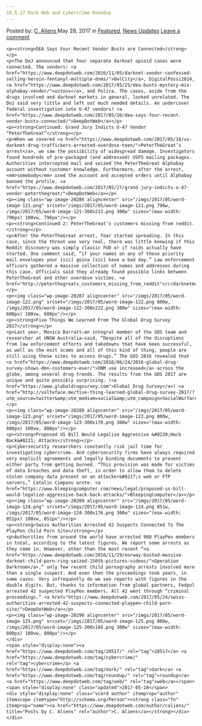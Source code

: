 ```yaml
---
28.5.17 Dark Web and Cybercrime Roundup
---
```

<article class="post-listing post-20285 post type-post status-publish format-standard has-post-thumbnail hentry  tag-5520 tag-cybercrime tag-dark tag-roundup tag-web">
    <div class="post-inner">
        <span>Posted by: <a href="https://www.deepdotweb.com/author/caliens/" title="">C. Aliens </a></span>
    <span>May 28, 2017</span>
    <span>in <a href="https://www.deepdotweb.com/category/deepdot-news/" rel="category tag">Featured</a>, <a href="https://www.deepdotweb.com/category/news-updates/" rel="category tag">News Updates</a></span>
    <span><a href="https://www.deepdotweb.com/2017/05/28/28-5-17-dark-web-cybercrime-roundup/#respond">Leave a comment</a></span>
    </p>
    <div class="clear"></div>
    
    <p><strong>DEA Says Four Recent Vendor Busts are Connected</strong></p>
    <p>The DoJ announced that four separate darknet opioid cases were connected. The vendors: <a href="https://www.deepdotweb.com/2016/11/05/darknet-vendor-confessed-selling-heroin-fentanyl-multiple-dnms/">OwlCity</a>​, DigitalPossi2014, <a href="https://www.deepdotweb.com/2017/05/25/dea-busts-mystery-mix-alphabay-vendor/">ustous</a>, and Polira. The cases, aside from the drugs involved and darknet markets in general, looked unrelated. The DoJ said very little and left out much needed details. An undercover federal investigation into U-47 vendors? <a href="https://www.deepdotweb.com/2017/05/26/dea-says-four-recent-vendor-busts-connected/">DeepDotWeb</a></p>
    <p><strong>Continued: Grand Jury Indicts U-47 Vendor “PeterTheGreat”</strong></p>
    <p>When we covered <a href="https://www.deepdotweb.com/2017/05/18/us-darknet-drug-traffickers-arrested-overdose-teen/">PeterTheGreat’s arrest</a>, we saw the possibility of widespread damage. Investigators found hundreds of pre-packaged (and addressed) USPS mailing packages. Authorities intercepted mail and seized the PeterTheGreat Alphabay account without customer knowledge. Furthermore, after the arrest, <em>somebody</em> used the account and accepted orders until Alphabay banned the profile. <a href="https://www.deepdotweb.com/2017/05/27/grand-jury-indicts-u-47-vendor-peterthegreat/">DeepDotWeb</a></p>
    <p><img class="wp-image-20286 aligncenter" src="/imgs/2017/05/word-image-121.png" srcset="/imgs/2017/05/word-image-121.png 796w, /imgs/2017/05/word-image-121-300x213.png 300w" sizes="(max-width: 796px) 100vw, 796px"/></p>
    <p><strong>Continued 2: PeterTheGreat’s customers missing from reddit.</strong></p>
    <p>After the PeterTheGreat arrest, fear started spreading. In this case, since the threat was very real, there was little knowing if this Reddit discovery was simply classic FUD or if raids actually have started. One comment said, “if your names on any of these priority mail envelopes your [sic] goina [sic] have a bad day.” Law enforcement officers gathered a massive collection of names and addresses during this case. Officials said they already found possible links between PeterTheGreat and other overdose victims. <a href="http://peterthegreats_customers_missing_from_reddit">/r/darknetmarkets</a></p>
    <p><img class="wp-image-20287 aligncenter" src="/imgs/2017/05/word-image-122.png" srcset="/imgs/2017/05/word-image-122.png 600w, /imgs/2017/05/word-image-122-300x222.png 300w" sizes="(max-width: 600px) 100vw, 600px"/></p>
    <p><strong>Five Things We Learned From The Global Drug Survey 2017</strong></p>
    <p>Last year, Monica Barratt—an integral member of the GDS team and researcher at UNSW Australia—said, “Despite all of the disruptions from law enforcement efforts and takedowns that have been successful, as well as the exit scams and all of this kind of thing, people are still using these sites to access drugs.” The GDS 2016 revealed that <a href="https://www.deepdotweb.com/2016/06/24/2016-global-drug-survey-shows-dmn-customers-ever/">DNM use increased</a> across the globe, among several drug trends. The results from the GDS 2017 are unique and quite possibly surprising. (<a href="https://www.globaldrugsurvey.com">Global Drug Survey</a>) <a href="http://volteface.me/five-thing-learned-global-drug-survey-2017/?utm_source=twitter&amp;utm_medium=social&amp;utm_campaign=SocialWarfare">volteface</a></p>
    <p><img class="wp-image-20288 aligncenter" src="/imgs/2017/05/word-image-123.png" srcset="/imgs/2017/05/word-image-123.png 800w, /imgs/2017/05/word-image-123-300x170.png 300w" sizes="(max-width: 800px) 100vw, 800px"/></p>
    <p><strong>Proposed US Bill Would Legalize Aggressive &#8220;Hack Back&#8221; Attacks</strong></p>
    <p>Cybersecurity researchers constantly risk jail time for investigating cybercrime. And cybersecurity firms have always required very explicit agreements and legally binding documents to prevent either party from getting burned. “This provision was made for victims of data breaches and data theft, in order to allow them to delete stolen company data present on an attacker&#8217;s web or FTP servers,” Catalin Cimpanu wrote. <a href="https://www.bleepingcomputer.com/news/legal/proposed-us-bill-would-legalize-aggressive-hack-back-attacks/">BleepingComputer</a></p>
    <p><img class="wp-image-20289 aligncenter" src="/imgs/2017/05/word-image-124.png" srcset="/imgs/2017/05/word-image-124.png 851w, /imgs/2017/05/word-image-124-300x176.png 300w" sizes="(max-width: 851px) 100vw, 851px"/></p>
    <p><strong>Swiss Authorities Arrested 42 Suspects Connected To The PlayPen Child Porn Site</strong></p>
    <p>Authorities from around the world have arrested 900 PlayPen members in total, according to the latest figures. We report some arrests as they come in. However, other than the most recent “<a href="https://www.deepdotweb.com/2016/11/29/norway-busted-massive-darknet-child-porn-ring-seized-150tb-pictures-videos/">Operation Darkroom</a>,“ only few recent child pornography arrests involved more than a single suspect. And even then the proceedings took years, in some cases. Very infrequently do we see reports with figures in the double digits. But, thanks to information from global partners, Fedpol arrested 42 suspected PlayPen members. All 42 went through “criminal proceedings.” <a href="https://www.deepdotweb.com/2017/05/24/swiss-authorities-arrested-42-suspects-connected-playpen-child-porn-site/">DeepDotWeb</a></p>
    <p><img class="wp-image-20290 aligncenter" src="/imgs/2017/05/word-image-125.png" srcset="/imgs/2017/05/word-image-125.png 800w, /imgs/2017/05/word-image-125-300x168.png 300w" sizes="(max-width: 800px) 100vw, 800px"/></p>
    </div>
    <span style="display:none"><a href="https://www.deepdotweb.com/tag/28517/" rel="tag">28517</a> <a href="https://www.deepdotweb.com/tag/cybercrime/" rel="tag">cybercrime</a> <a href="https://www.deepdotweb.com/tag/dark/" rel="tag">dark</a> <a href="https://www.deepdotweb.com/tag/roundup/" rel="tag">roundup</a> <a href="https://www.deepdotweb.com/tag/web/" rel="tag">web</a></span> <span style="display:none" class="updated">2017-05-28</span>
    <div style="display:none" class="vcard author" itemprop="author" itemscope itemtype="http://schema.org/Person"><strong class="fn" itemprop="name"><a href="https://www.deepdotweb.com/author/caliens/" title="Posts by C. Aliens" rel="author">C. Aliens</a></strong></div>
    </div>
</article>

